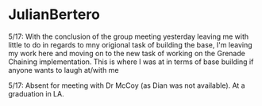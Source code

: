 # JulianBertero

5/17: With the conclusion of the group meeting yesterday leaving me with little to do in regards to mny origional task of building the base, I'm leaving my work here and moving on to the new task of working on the Grenade Chaining implementation. This is where I was at in terms of base building if anyone wants to laugh at/with me

5/17: Absent for meeting with Dr McCoy (as Dian was not available). At a graduation in LA.
